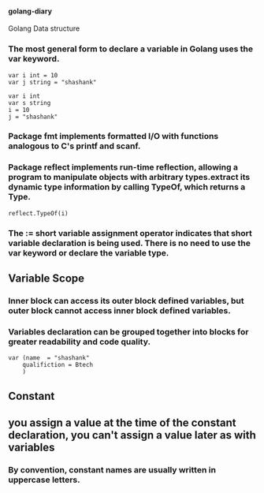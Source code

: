 #### golang-diary
Golang Data structure  
### The most general form to declare a variable in Golang uses the var keyword.
```
var i int = 10
var j string = "shashank"
```
```
var i int
var s string
i = 10
j = "shashank"
```
### Package fmt implements formatted I/O with functions analogous to C's printf and scanf.
### Package reflect implements run-time reflection, allowing a program to manipulate objects with arbitrary types.extract its dynamic type information by calling TypeOf, which returns a Type.
```
reflect.TypeOf(i)
```

### The <strong>:=</strong> short variable assignment operator indicates that short variable declaration is being used. There is no need to use the var keyword or declare the variable type.


## Variable Scope
### Inner block can access its outer block defined variables, but outer block cannot access inner block defined variables.
### Variables declaration can be grouped together into blocks for greater readability and code quality.
```
var (name  = "shashank"
    qualifiction = Btech
    )
```
## Constant
## you assign a value at the time of the constant declaration, you can't assign a value later as with variables
### By convention, constant names are usually written in uppercase letters.


